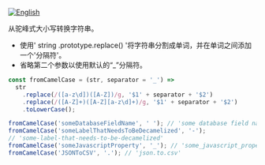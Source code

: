 
<a href="./README.md" target="_blank"><img src="https://img.shields.io/badge/-English-gray" alt="English"/></a>

从驼峰式大小写转换字符串。

- 使用' string .prototype.replace() '将字符串分割成单词，并在单词之间添加一个'分隔符'。
- 省略第二个参数以使用默认的“_”分隔符。

```js
const fromCamelCase = (str, separator = '_') =>
  str
    .replace(/([a-z\d])([A-Z])/g, '$1' + separator + '$2')
    .replace(/([A-Z]+)([A-Z][a-z\d]+)/g, '$1' + separator + '$2')
    .toLowerCase();
```

```js
fromCamelCase('someDatabaseFieldName', ' '); // 'some database field name'
fromCamelCase('someLabelThatNeedsToBeDecamelized', '-');
// 'some-label-that-needs-to-be-decamelized'
fromCamelCase('someJavascriptProperty', '_'); // 'some_javascript_property'
fromCamelCase('JSONToCSV', '.'); // 'json.to.csv'
```
